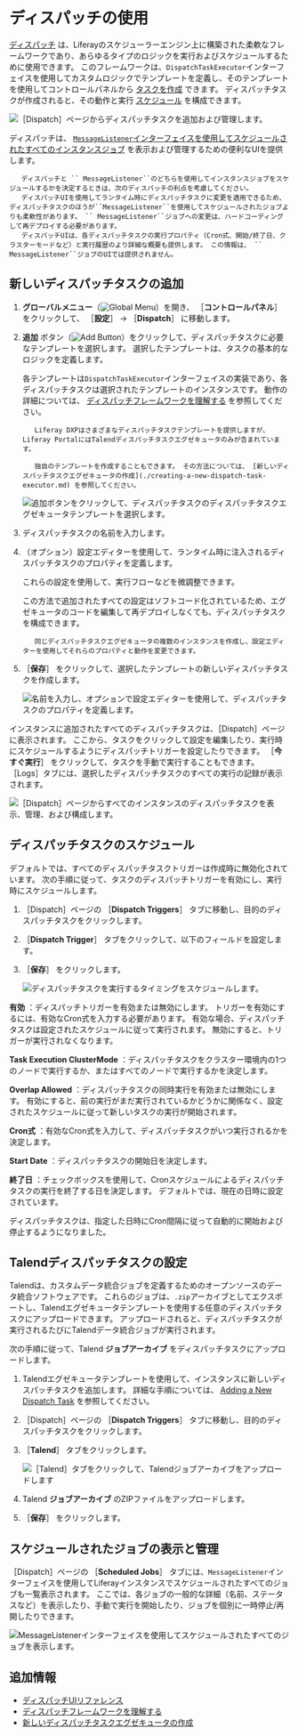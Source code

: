 # ディスパッチの使用

[ディスパッチ](https://github.com/liferay/liferay-portal/tree/master/modules/apps/dispatch) は、Liferayのスケジューラーエンジン上に構築された柔軟なフレームワークであり、あらゆるタイプのロジックを実行およびスケジュールするために使用できます。 このフレームワークは、`DispatchTaskExecutor`インターフェイスを使用してカスタムロジックでテンプレートを定義し、そのテンプレートを使用してコントロールパネルから [タスクを作成](#adding-a-new-dispatch-task) できます。 ディスパッチタスクが作成されると、その動作と実行 [スケジュール](#scheduling-the-dispatch-task) を構成できます。

![［Dispatch］ページからディスパッチタスクを追加および管理します。](./using-dispatch/images/01.png)

ディスパッチは、 [`MessageListener`インターフェイスを使用してスケジュールされたすべてのインスタンスジョブ](#viewing-and-managing-scheduled-jobs) を表示および管理するための便利なUIを提供します。

```{note}
   ディスパッチと `` MessageListener``のどちらを使用してインスタンスジョブをスケジュールするかを決定するときは、次のディスパッチの利点を考慮してください。
   ディスパッチUIを使用してランタイム時にディスパッチタスクに変更を適用できるため、ディスパッチタスクのほうが``MessageListener``を使用してスケジュールされたジョブよりも柔軟性があります。 `` MessageListener``ジョブへの変更は、ハードコーディングして再デプロイする必要があります。 
   ディスパッチUIは、各ディスパッチタスクの実行プロパティ（Cron式、開始/終了日、クラスターモードなど）と実行履歴のより詳細な概要も提供します。 この情報は、 `` MessageListener``ジョブのUIでは提供されません。
```

<a name="新しいディスパッチタスクの追加" />

## 新しいディスパッチタスクの追加

1. **グローバルメニュー**（![Global Menu](../../../images/icon-applications-menu.png)）を開き、 ［**コントロールパネル**］ をクリックして、 ［**設定**］ &rarr; ［**Dispatch**］ に移動します。

1. **追加** ボタン（![Add Button](../../../images/icon-add.png)）をクリックして、ディスパッチタスクに必要なテンプレートを選択します。 選択したテンプレートは、タスクの基本的なロジックを定義します。

   各テンプレートは`DispatchTaskExecutor`インターフェイスの実装であり、各ディスパッチタスクは選択されたテンプレートのインスタンスです。 動作の詳細については、 [ディスパッチフレームワークを理解する](./understanding-the-dispatch-framework.md) を参照してください。

   ```{note}
      Liferay DXPはさまざまなディスパッチタスクテンプレートを提供しますが、Liferay PortalにはTalendディスパッチタスクエグゼキュータのみが含まれています。

      独自のテンプレートを作成することもできます。 その方法については、 [新しいディスパッチタスクエグゼキュータの作成](./creating-a-new-dispatch-task-executor.md) を参照してください。
   ```

   ![追加ボタンをクリックして、ディスパッチタスクのディスパッチタスクエグゼキュータテンプレートを選択します。](./using-dispatch/images/02.png)

1. ディスパッチタスクの名前を入力します。

1. （オプション）設定エディターを使用して、ランタイム時に注入されるディスパッチタスクのプロパティを定義します。

   これらの設定を使用して、実行フローなどを微調整できます。

   この方法で追加されたすべての設定はソフトコード化されているため、エグゼキュータのコードを編集して再デプロイしなくても、ディスパッチタスクを構成できます。

   ```tip::
      同じディスパッチタスクエグゼキュータの複数のインスタンスを作成し、設定エディターを使用してそれらのプロパティと動作を変更できます。
   ```

1. ［**保存**］ をクリックして、選択したテンプレートの新しいディスパッチタスクを作成します。

   ![名前を入力し、オプションで設定エディターを使用して、ディスパッチタスクのプロパティを定義します。](./using-dispatch/images/03.png)

インスタンスに追加されたすべてのディスパッチタスクは、［Dispatch］ページに表示されます。 ここから、タスクをクリックして設定を編集したり、実行時にスケジュールするようにディスパッチトリガーを設定したりできます。 ［**今すぐ実行**］ をクリックして、タスクを手動で実行することもできます。 ［Logs］タブには、選択したディスパッチタスクのすべての実行の記録が表示されます。

![［Dispatch］ページからすべてのインスタンスのディスパッチタスクを表示、管理、および構成します。](./using-dispatch/images/04.png)

<a name="ディスパッチタスクのスケジュール" />

## ディスパッチタスクのスケジュール

デフォルトでは、すべてのディスパッチタスクトリガーは作成時に無効化されています。 次の手順に従って、タスクのディスパッチトリガーを有効にし、実行時にスケジュールします。

1. ［Dispatch］ページの ［**Dispatch Triggers**］ タブに移動し、目的のディスパッチタスクをクリックします。

1. ［**Dispatch Trigger**］ タブをクリックして、以下のフィールドを設定します。

1. ［**保存**］ をクリックします。

   ![ディスパッチタスクを実行するタイミングをスケジュールします。](./using-dispatch/images/05.png)

**有効** ：ディスパッチトリガーを有効または無効にします。 トリガーを有効にするには、有効なCron式を入力する必要があります。 有効な場合、ディスパッチタスクは設定されたスケジュールに従って実行されます。 無効にすると、トリガーが実行されなくなります。

**Task Execution ClusterMode** ：ディスパッチタスクをクラスター環境内の1つのノードで実行するか、またはすべてのノードで実行するかを決定します。

**Overlap Allowed** ：ディスパッチタスクの同時実行を有効または無効にします。 有効にすると、前の実行がまだ実行されているかどうかに関係なく、設定されたスケジュールに従って新しいタスクの実行が開始されます。

**Cron式** ：有効なCron式を入力して、ディスパッチタスクがいつ実行されるかを決定します。

**Start Date** ：ディスパッチタスクの開始日を決定します。

**終了日** ：チェックボックスを使用して、Cronスケジュールによるディスパッチタスクの実行を終了する日を決定します。 デフォルトでは、現在の日時に設定されています。

ディスパッチタスクは、指定した日時にCron間隔に従って自動的に開始および停止するようになりました。

<a name="talendディスパッチタスクの設定" />

## Talendディスパッチタスクの設定

Talendは、カスタムデータ統合ジョブを定義するためのオープンソースのデータ統合ソフトウェアです。 これらのジョブは、`.zip`アーカイブとしてエクスポートし、Talendエグゼキュータテンプレートを使用する任意のディスパッチタスクにアップロードできます。 アップロードされると、ディスパッチタスクが実行されるたびにTalendデータ統合ジョブが実行されます。

次の手順に従って、Talend **ジョブアーカイブ** をディスパッチタスクにアップロードします。

1. Talendエグゼキュータテンプレートを使用して、インスタンスに新しいディスパッチタスクを追加します。 詳細な手順については、 [Adding a New Dispatch Task](#adding-a-new-dispatch-task) を参照してください。

1. ［Dispatch］ページの ［**Dispatch Triggers**］ タブに移動し、目的のディスパッチタスクをクリックします。

1. ［**Talend**］ タブをクリックします。

   ![［Talend］タブをクリックして、Talendジョブアーカイブをアップロードします](./using-dispatch/images/06.png)

1. Talend **ジョブアーカイブ** のZIPファイルをアップロードします。

1. ［**保存**］ をクリックします。

<a name="スケジュールされたジョブの表示と管理" />

## スケジュールされたジョブの表示と管理

［Dispatch］ページの ［**Scheduled Jobs**］ タブには、`MessageListener`インターフェイスを使用してLiferayインスタンスでスケジュールされたすべてのジョブも一覧表示されます。 ここでは、各ジョブの一般的な詳細（名前、ステータスなど）を表示したり、手動で実行を開始したり、ジョブを個別に一時停止/再開したりできます。

![MessageListenerインターフェイスを使用してスケジュールされたすべてのジョブを表示します。](./using-dispatch/images/07.png)

<a name="追加情報" />

## 追加情報

* [ディスパッチUIリファレンス](./dispatch-ui-reference.md)
* [ディスパッチフレームワークを理解する](./understanding-the-dispatch-framework.md)
* [新しいディスパッチタスクエグゼキュータの作成](./creating-a-new-dispatch-task-executor.md)
